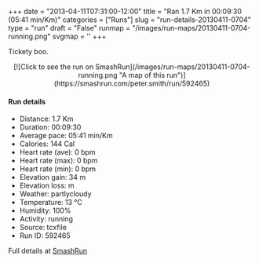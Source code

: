 +++
date = "2013-04-11T07:31:00-12:00"
title = "Ran 1.7 Km in 00:09:30 (05:41 min/Km)"
categories = ["Runs"]
slug = "run-details-20130411-0704"
type = "run"
draft = "False"
runmap = "/images/run-maps/20130411-0704-running.png"
svgmap = '<polyline points="0 93, 1 93, 1 93, 2 92, 3 91, 4 89, 5 87, 6 85, 6 84, 7 83, 9 84, 10 84, 12 85, 13 85, 15 85, 17 85, 18 86, 20 86, 21 87, 23 86, 24 85, 25 84, 26 84, 28 82, 29 80, 30 78, 31 77, 32 74, 33 73, 33 72, 35 69, 35 68, 35 67, 37 66, 37 66, 38 65, 38 64, 38 63, 40 62, 41 61, 42 58, 43 57, 44 57, 45 56, 47 55, 49 53, 51 52, 52 50, 52 49, 54 48, 55 47, 56 47, 57 46, 59 44, 60 43, 63 41, 65 40, 65 39, 66 38, 67 35, 69 34, 72 31, 74 29, 75 28, 77 26, 78 25, 80 24, 81 23, 82 22, 83 21, 84 20, 86 18, 87 17, 88 16, 89 15, 91 13, 92 12, 94 9, 95 8, 96 7, 97 7, 98 8, 99 10, 99 11, 99 12, 100 12">'
+++

Tickety boo. 

<!--more-->

<center>
[![Click to see the run on SmashRun](/images/run-maps/20130411-0704-running.png "A map of this run")](https://smashrun.com/peter.smith/run/592465)
</center>

#### Run details

* Distance: 1.7 Km
* Duration: 00:09:30
* Average pace: 05:41 min/Km
* Calories: 144 Cal
* Heart rate (ave): 0 bpm
* Heart rate (max): 0 bpm
* Heart rate (min): 0 bpm
* Elevation gain: 34 m
* Elevation loss:  m
* Weather: partlycloudy
* Temperature: 13 &deg;C
* Humidity: 100%
* Activity: running
* Source: tcxfile
* Run ID: 592465

Full details at [SmashRun](https://smashrun.com/peter.smith/run/592465)